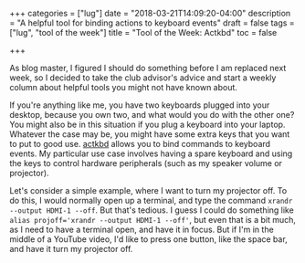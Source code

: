 +++
categories = ["lug"]
date = "2018-03-21T14:09:20-04:00"
description = "A helpful tool for binding actions to keyboard events"
draft = false
tags = ["lug", "tool of the week"]
title = "Tool of the Week: Actkbd"
toc = false

+++

As blog master, I figured I should do something before I am replaced next week, so I decided to take the club advisor's advice
and start a weekly column about helpful tools you might not have known about.

<!--more-->

If you're anything like me, you have two keyboards plugged into your desktop, because you own two, and what would you do with the
other one? You might also be in this situation if you plug a keyboard into your laptop. Whatever the case may be, you might have
some extra keys that you want to put to good use. [actkbd]() allows you to bind commands to keyboard events. My particular use case
involves having a spare keyboard and using the keys to control hardware peripherals (such as my speaker volume or projector).

Let's consider a simple example, where I want to turn my projector off. To do this, I would normally open up a terminal, and type
the command `xrandr --output HDMI-1 --off`. But that's tedious. I guess I could do something like 
`alias projoff='xrandr --output HDMI-1 --off'`, but even that is a bit much, as I need to have a terminal open, and have it in focus.
But if I'm in the middle of a YouTube video, I'd like to press one button, like the space bar, and have it turn my projector off.

